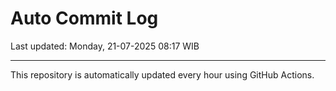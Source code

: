 # Auto Commit Log

Last updated: Monday, 21-07-2025 08:17 WIB

---

This repository is automatically updated every hour using GitHub Actions.
